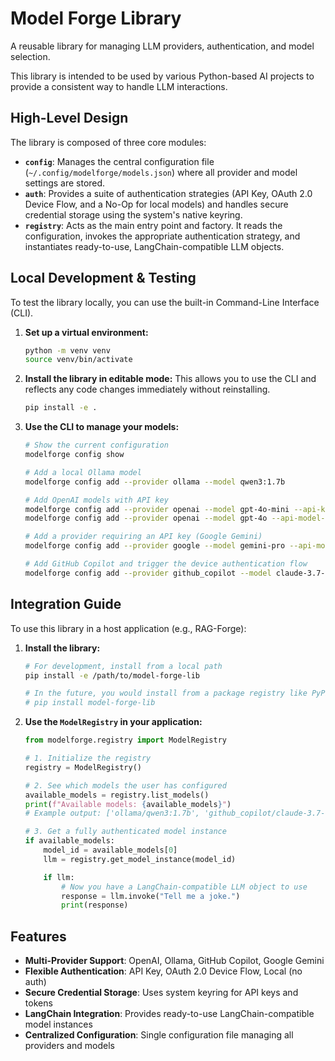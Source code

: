 # Model Forge Library

A reusable library for managing LLM providers, authentication, and model selection.

This library is intended to be used by various Python-based AI projects to provide a consistent way to handle LLM interactions.

## High-Level Design

The library is composed of three core modules:

-   **`config`**: Manages the central configuration file (`~/.config/modelforge/models.json`) where all provider and model settings are stored.
-   **`auth`**: Provides a suite of authentication strategies (API Key, OAuth 2.0 Device Flow, and a No-Op for local models) and handles secure credential storage using the system's native keyring.
-   **`registry`**: Acts as the main entry point and factory. It reads the configuration, invokes the appropriate authentication strategy, and instantiates ready-to-use, LangChain-compatible LLM objects.

## Local Development & Testing

To test the library locally, you can use the built-in Command-Line Interface (CLI).

1.  **Set up a virtual environment:**
    ```bash
    python -m venv venv
    source venv/bin/activate
    ```

2.  **Install the library in editable mode:**
    This allows you to use the CLI and reflects any code changes immediately without reinstalling.
    ```bash
    pip install -e .
    ```

3.  **Use the CLI to manage your models:**
    ```bash
    # Show the current configuration
    modelforge config show

    # Add a local Ollama model
    modelforge config add --provider ollama --model qwen3:1.7b

    # Add OpenAI models with API key
    modelforge config add --provider openai --model gpt-4o-mini --api-key "YOUR_API_KEY_HERE"
    modelforge config add --provider openai --model gpt-4o --api-model-name "gpt-4o" --api-key "YOUR_API_KEY_HERE"

    # Add a provider requiring an API key (Google Gemini)
    modelforge config add --provider google --model gemini-pro --api-model-name "gemini-1.5-pro" --api-key "YOUR_API_KEY_HERE"

    # Add GitHub Copilot and trigger the device authentication flow
    modelforge config add --provider github_copilot --model claude-3.7-sonnet --dev-auth
    ```

## Integration Guide

To use this library in a host application (e.g., RAG-Forge):

1.  **Install the library:**
    ```bash
    # For development, install from a local path
    pip install -e /path/to/model-forge-lib

    # In the future, you would install from a package registry like PyPI
    # pip install model-forge-lib
    ```

2.  **Use the `ModelRegistry` in your application:**
    ```python
    from modelforge.registry import ModelRegistry

    # 1. Initialize the registry
    registry = ModelRegistry()

    # 2. See which models the user has configured
    available_models = registry.list_models()
    print(f"Available models: {available_models}")
    # Example output: ['ollama/qwen3:1.7b', 'github_copilot/claude-3.7-sonnet']

    # 3. Get a fully authenticated model instance
    if available_models:
        model_id = available_models[0]
        llm = registry.get_model_instance(model_id)

        if llm:
            # Now you have a LangChain-compatible LLM object to use
            response = llm.invoke("Tell me a joke.")
            print(response)
    ```

## Features

- **Multi-Provider Support**: OpenAI, Ollama, GitHub Copilot, Google Gemini
- **Flexible Authentication**: API Key, OAuth 2.0 Device Flow, Local (no auth)
- **Secure Credential Storage**: Uses system keyring for API keys and tokens
- **LangChain Integration**: Provides ready-to-use LangChain-compatible model instances
- **Centralized Configuration**: Single configuration file managing all providers and models
